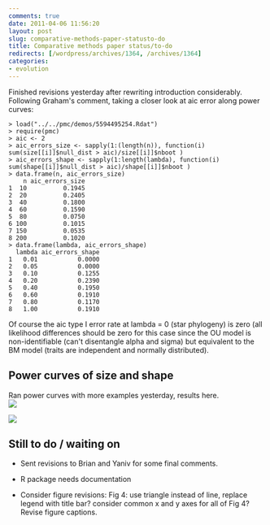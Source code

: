 ```yaml
---
comments: true
date: 2011-04-06 11:56:20
layout: post
slug: comparative-methods-paper-statusto-do
title: Comparative methods paper status/to-do
redirects: [/wordpress/archives/1364, /archives/1364]
categories:
- evolution
---
```


Finished revisions yesterday after rewriting introduction considerably.  Following Graham's comment, taking a closer look at aic error along power curves:


    
    
    > load("../../pmc/demos/5594495254.Rdat")
    > require(pmc)
    > aic <- 2
    > aic_errors_size <- sapply(1:(length(n)), function(i) sum(size[[i]]$null_dist > aic)/size[[i]]$nboot )
    > aic_errors_shape <- sapply(1:length(lambda), function(i) sum(shape[[i]]$null_dist > aic)/shape[[i]]$nboot )
    > data.frame(n, aic_errors_size)
        n aic_errors_size
    1  10          0.1945
    2  20          0.2405
    3  40          0.1800
    4  60          0.1590
    5  80          0.0750
    6 100          0.1015
    7 150          0.0535
    8 200          0.1020
    > data.frame(lambda, aic_errors_shape)
      lambda aic_errors_shape
    1   0.01           0.0000
    2   0.05           0.0000
    3   0.10           0.1255
    4   0.20           0.2390
    5   0.40           0.1950
    6   0.60           0.1910
    7   0.80           0.1170
    8   1.00           0.1910
    
    



Of course the aic type I error rate at lambda = 0 (star phylogeny) is zero (all likelihood differences should be zero for this case since the OU model is non-identifiable (can't disentangle alpha and sigma) but equivalent to the BM model (traits are independent and normally distributed).




## Power curves of size and shape 


Ran power curves with more examples yesterday, results here.  
![]( http://farm6.staticflickr.com/5268/5594495254_e05e71a9f0_o.png )

![]( http://farm6.staticflickr.com/5177/5594220756_6a7a231962_o.png )




##  Still to do / waiting on 





	
  * Sent revisions to Brian and Yaniv for some final comments.  

	
  * R package needs documentation

	
  * Consider figure revisions: Fig 4: use triangle instead of line, replace legend with title bar? consider common x and y axes for all of Fig 4?  Revise figure captions.  







